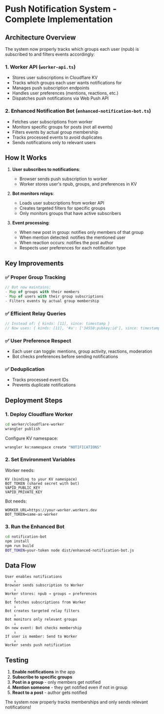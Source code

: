 # Push Notification System - Complete Implementation

## Architecture Overview

The system now properly tracks which groups each user (npub) is subscribed to and filters events accordingly:

### 1. **Worker API** (`worker-api.ts`)
- Stores user subscriptions in Cloudflare KV
- Tracks which groups each user wants notifications for
- Manages push subscription endpoints
- Handles user preferences (mentions, reactions, etc.)
- Dispatches push notifications via Web Push API

### 2. **Enhanced Notification Bot** (`enhanced-notification-bot.ts`)
- Fetches user subscriptions from worker
- Monitors specific groups for posts (not all events)
- Filters events by actual group membership
- Tracks processed events to avoid duplicates
- Sends notifications only to relevant users

## How It Works

1. **User subscribes to notifications**:
   - Browser sends push subscription to worker
   - Worker stores user's npub, groups, and preferences in KV
   
2. **Bot monitors relays**:
   - Loads user subscriptions from worker API
   - Creates targeted filters for specific groups
   - Only monitors groups that have active subscribers
   
3. **Event processing**:
   - When new post in group: notifies only members of that group
   - When mention detected: notifies the mentioned user
   - When reaction occurs: notifies the post author
   - Respects user preferences for each notification type

## Key Improvements

### ✅ Proper Group Tracking
```javascript
// Bot now maintains:
- Map of groups with their members
- Map of users with their group subscriptions
- Filters events by actual group membership
```

### ✅ Efficient Relay Queries
```javascript
// Instead of: { kinds: [11], since: timestamp }
// Now uses: { kinds: [11], '#a': ['34550:pubkey:id'], since: timestamp }
```

### ✅ User Preference Respect
- Each user can toggle: mentions, group activity, reactions, moderation
- Bot checks preferences before sending notifications

### ✅ Deduplication
- Tracks processed event IDs
- Prevents duplicate notifications

## Deployment Steps

### 1. Deploy Cloudflare Worker

```bash
cd worker/cloudflare-worker
wrangler publish
```

Configure KV namespace:
```bash
wrangler kv:namespace create "NOTIFICATIONS"
```

### 2. Set Environment Variables

Worker needs:
```
KV (binding to your KV namespace)
BOT_TOKEN (shared secret with bot)
VAPID_PUBLIC_KEY
VAPID_PRIVATE_KEY
```

Bot needs:
```
WORKER_URL=https://your-worker.workers.dev
BOT_TOKEN=same-as-worker
```

### 3. Run the Enhanced Bot

```bash
cd notification-bot
npm install
npm run build
BOT_TOKEN=your-token node dist/enhanced-notification-bot.js
```

## Data Flow

```
User enables notifications
    ↓
Browser sends subscription to Worker
    ↓
Worker stores: npub → groups → preferences
    ↓
Bot fetches subscriptions from Worker
    ↓
Bot creates targeted relay filters
    ↓
Bot monitors only relevant groups
    ↓
On new event: Bot checks membership
    ↓
If user is member: Send to Worker
    ↓
Worker sends push notification
```

## Testing

1. **Enable notifications** in the app
2. **Subscribe to specific groups**
3. **Post in a group** - only members get notified
4. **Mention someone** - they get notified even if not in group
5. **React to a post** - author gets notified

The system now properly tracks memberships and only sends relevant notifications!